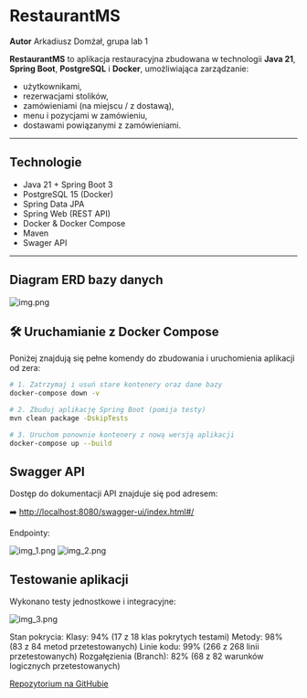 # RestaurantMS

**Autor**
Arkadiusz Domżał, grupa lab 1

**RestaurantMS** to aplikacja restauracyjna zbudowana w technologii **Java 21**, **Spring Boot**, **PostgreSQL** i **Docker**, umożliwiająca zarządzanie:
- użytkownikami,
- rezerwacjami stolików,
- zamówieniami (na miejscu / z dostawą),
- menu i pozycjami w zamówieniu,
- dostawami powiązanymi z zamówieniami.

---

## Technologie

- Java 21 + Spring Boot 3
- PostgreSQL 15 (Docker)
- Spring Data JPA
- Spring Web (REST API)
- Docker & Docker Compose
- Maven
- Swager API

---

## Diagram ERD bazy danych

![img.png](img.png)

## 🛠️ Uruchamianie z Docker Compose

Poniżej znajdują się pełne komendy do zbudowania i uruchomienia aplikacji od zera:

```bash
# 1. Zatrzymaj i usuń stare kontenery oraz dane bazy
docker-compose down -v

# 2. Zbuduj aplikację Spring Boot (pomija testy)
mvn clean package -DskipTests

# 3. Uruchom ponownie kontenery z nową wersją aplikacji
docker-compose up --build

```

##  Swagger API

Dostęp do dokumentacji API znajduje się pod adresem:

➡️ [http://localhost:8080/swagger-ui/index.html#/](http://localhost:8080/swagger-ui/index.html#/)

Endpointy:

![img_1.png](img_1.png)
![img_2.png](img_2.png)

## Testowanie aplikacji

Wykonano testy jednostkowe i integracyjne:

![img_3.png](img_3.png)

Stan pokrycia:
Klasy: 94% (17 z 18 klas pokrytych testami)
Metody: 98% (83 z 84 metod przetestowanych)
Linie kodu: 99% (266 z 268 linii przetestowanych)
Rozgałęzienia (Branch): 82% (68 z 82 warunków logicznych przetestowanych)


[Repozytorium na GitHubie](https://github.com/Arek321/Project-Restaurant)



